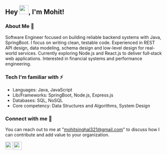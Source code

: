 ## Hey <img src="https://github.com/TheDudeThatCode/TheDudeThatCode/blob/master/Assets/Hi.gif" width="29px">, I'm Mohit!

### About Me 🚀
Software Engineer focused on building reliable backend systems with Java, SpringBoot. I focus on writing clean, testable code. Experienced in REST API design, data modeling, schema design and low-level design for real-world services. Currently exploring Node.js and React.js to deliver full‑stack web applications. Interested in financial systems and performance engineering.

### Tech I'm familiar with ⚡
- Languages: Java, JavaScript
- Lib/Frameworks: SpringBoot, Node.js, Express.js
- Databases: SQL, NoSQL
- Core competency: Data Structures and Algorithms, System Design

### Connect with me 📌

You can reach out to me at "mohitsinghal321@gmail.com" to discuss how I can contribute and add value to your organization. <br/>

<a href="https://www.linkedin.com/in/mohitsinghal321/">
  <img align="left" width="24px" src="https://cdn.jsdelivr.net/npm/simple-icons@v3/icons/linkedin.svg"  />
</a>

<a href="mailto:mohitsinghal321@gmail.com">
  <img align="left" width="26px" src="https://cdn.jsdelivr.net/npm/simple-icons@v3/icons/gmail.svg" />
</a>

<br/>

